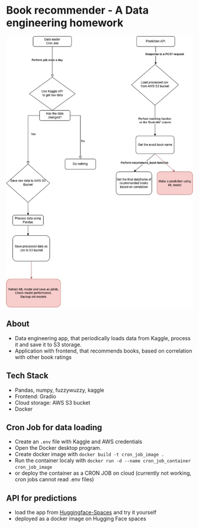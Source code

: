 # Book recommender - A Data engineering homework
![Alt text](diagram.jpg?raw=true "Title")
## About
- Data engineering app, that periodically loads data from Kaggle, process it and save it to S3 storage.
- Application with frontend, that recommends books, based on correlation with other book ratings
  
## Tech Stack
- Pandas, numpy, fuzzywuzzy, kaggle
- Frontend: Gradio
- Cloud storage: AWS S3 bucket
- Docker

## Cron Job for data loading
- Create an `.env` file with Kaggle and AWS credentials
- Open the Docker desktop program.
- Create docker image with `docker build -t cron_job_image .`
- Run the container localy with `docker run -d --name cron_job_container cron_job_image`
- or deploy the container as a CRON JOB on cloud (currently not working, cron jobs cannot read .env files)


## API for predictions
- load the app from [Huggingface-Spaces](https://huggingface.co/spaces/Wintersmith/Book_recommender) and try it yourself
- deployed as a docker image on Hugging Face spaces

